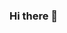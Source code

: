 ### Hi there 👋

<!--
**80b/80b** is a ✨ _special_ ✨ repository because its `README.md` (this file) appears on your GitHub profile.
--|>

- 🔭 I’m currently working on multiple projects
- 🌱 I’m currently learning C++ and Ruby
- 👯 I’m looking to collaborate on Python and C++ projects to get more introduced to C++
- 🤔 I’m looking for help with Nothing
- 💬 Ask me about Anything
- 📫 How to reach me: You can reach me on Discord!: raz#7092
- 😄 Pronouns: He / Him
https://github-readme-stats.vercel.app/api?username=80b&show_icons=true&title_color=788cd1&bg_color=ededed&text_color=121212

